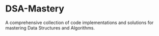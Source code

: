# DSA-Mastery
A comprehensive collection of code implementations and solutions for mastering Data Structures and Algorithms. 
